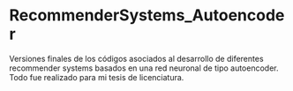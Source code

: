 # RecommenderSystems_Autoencoder
Versiones finales de los códigos asociados al desarrollo de diferentes recommender systems basados en una red neuronal de tipo autoencoder.
Todo fue realizado para mi tesis de licenciatura. 

